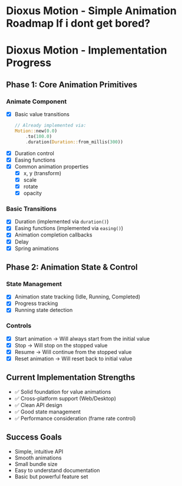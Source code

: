 # Dioxus Motion - Simple Animation Roadmap If i dont get bored?

# Dioxus Motion - Implementation Progress

## Phase 1: Core Animation Primitives

### Animate Component

- [x] Basic value transitions
  ```rust
  // Already implemented via:
  Motion::new(0.0)
      .to(100.0)
      .duration(Duration::from_millis(300))
  ```
- [x] Duration control
- [x] Easing functions
- [x] Common animation properties
  - [x] x, y (transform)
  - [x] scale
  - [x] rotate
  - [x] opacity

### Basic Transitions

- [x] Duration (implemented via `duration()`)
- [x] Easing functions (implemented via `easing()`)
- [x] Animation completion callbacks
- [x] Delay
- [x] Spring animations

## Phase 2: Animation State & Control

### State Management

- [x] Animation state tracking (Idle, Running, Completed)
- [x] Progress tracking
- [x] Running state detection

### Controls

- [x] Start animation -> Will always start from the initial value
- [x] Stop -> Will stop on the stopped value
- [x] Resume -> Will continue from the stopped value
- [x] Reset animation -> Will reset back to initial value

## Current Implementation Strengths

- ✅ Solid foundation for value animations
- ✅ Cross-platform support (Web/Desktop)
- ✅ Clean API design
- ✅ Good state management
- ✅ Performance consideration (frame rate control)

## Success Goals

- Simple, intuitive API
- Smooth animations
- Small bundle size
- Easy to understand documentation
- Basic but powerful feature set
